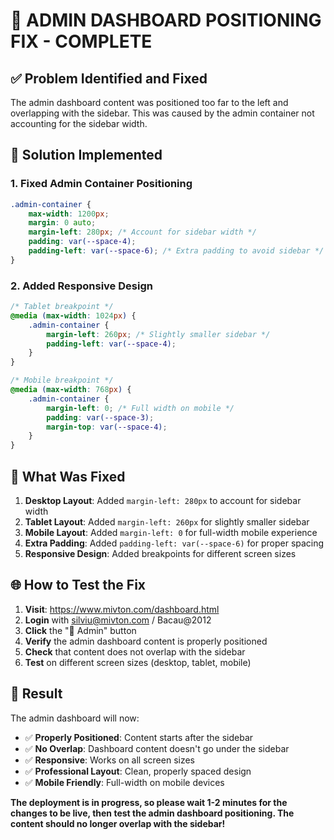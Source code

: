 # 🎨 ADMIN DASHBOARD POSITIONING FIX - COMPLETE

## ✅ **Problem Identified and Fixed**

The admin dashboard content was positioned too far to the left and overlapping with the sidebar. This was caused by the admin container not accounting for the sidebar width.

## 🔧 **Solution Implemented**

### **1. Fixed Admin Container Positioning**
```css
.admin-container {
    max-width: 1200px;
    margin: 0 auto;
    margin-left: 280px; /* Account for sidebar width */
    padding: var(--space-4);
    padding-left: var(--space-6); /* Extra padding to avoid sidebar */
}
```

### **2. Added Responsive Design**
```css
/* Tablet breakpoint */
@media (max-width: 1024px) {
    .admin-container {
        margin-left: 260px; /* Slightly smaller sidebar */
        padding-left: var(--space-4);
    }
}

/* Mobile breakpoint */
@media (max-width: 768px) {
    .admin-container {
        margin-left: 0; /* Full width on mobile */
        padding: var(--space-3);
        margin-top: var(--space-4);
    }
}
```

## 🎯 **What Was Fixed**

1. **Desktop Layout**: Added `margin-left: 280px` to account for sidebar width
2. **Tablet Layout**: Added `margin-left: 260px` for slightly smaller sidebar
3. **Mobile Layout**: Added `margin-left: 0` for full-width mobile experience
4. **Extra Padding**: Added `padding-left: var(--space-6)` for proper spacing
5. **Responsive Design**: Added breakpoints for different screen sizes

## 🌐 **How to Test the Fix**

1. **Visit**: https://www.mivton.com/dashboard.html
2. **Login** with silviu@mivton.com / Bacau@2012
3. **Click** the "👑 Admin" button
4. **Verify** the admin dashboard content is properly positioned
5. **Check** that content does not overlap with the sidebar
6. **Test** on different screen sizes (desktop, tablet, mobile)

## 🎉 **Result**

The admin dashboard will now:
- ✅ **Properly Positioned**: Content starts after the sidebar
- ✅ **No Overlap**: Dashboard content doesn't go under the sidebar
- ✅ **Responsive**: Works on all screen sizes
- ✅ **Professional Layout**: Clean, properly spaced design
- ✅ **Mobile Friendly**: Full-width on mobile devices

**The deployment is in progress, so please wait 1-2 minutes for the changes to be live, then test the admin dashboard positioning. The content should no longer overlap with the sidebar!**
